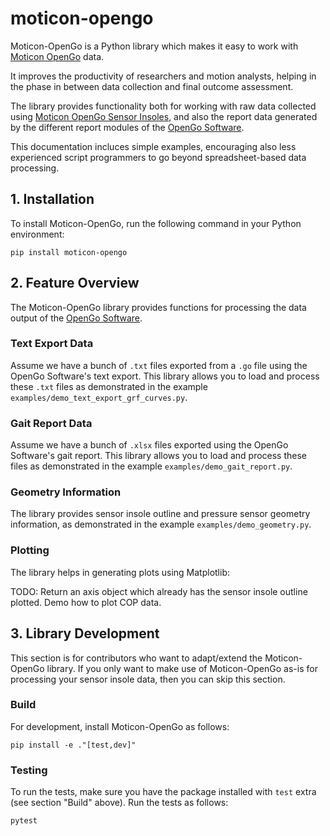# moticon-opengo

Moticon-OpenGo is a Python library which makes it easy to work with
[Moticon OpenGo](https://moticon.com/opengo) data.

It improves the productivity of researchers and motion analysts, helping in the
phase in between data collection and final outcome assessment.

The library provides functionality both for working with raw data collected
using [Moticon OpenGo Sensor Insoles](https://moticon.com/opengo/sensor-insoles),
and also the report data generated by the different report modules of the
[OpenGo Software](https://moticon.com/opengo/software).

This documentation incluces simple examples, encouraging also less experienced
script programmers to go beyond spreadsheet-based data processing.


## 1. Installation

To install Moticon-OpenGo, run the following command in your Python environment:
```
pip install moticon-opengo
```


## 2. Feature Overview

The Moticon-OpenGo library provides functions for processing the data output of
the [OpenGo Software](https://moticon.com/opengo/software).

### Text Export Data

Assume we have a bunch of `.txt` files exported from a `.go` file using the
OpenGo Software's text export. This library allows you to load and process
these `.txt` files as demonstrated in the example
`examples/demo_text_export_grf_curves.py`.

### Gait Report Data

Assume we have a bunch of `.xlsx` files exported using the OpenGo Software's
gait report. This library allows you to load and process these files as
demonstrated in the example `examples/demo_gait_report.py`.

### Geometry Information

The library provides sensor insole outline and pressure sensor geometry
information, as demonstrated in the example `examples/demo_geometry.py`.

### Plotting

The library helps in generating plots using Matplotlib:

TODO: Return an axis object which already has the sensor insole outline plotted.
Demo how to plot COP data.


## 3. Library Development

This section is for contributors who want to adapt/extend the Moticon-OpenGo
library. If you only want to make use of Moticon-OpenGo as-is for processing
your sensor insole data, then you can skip this section.

### Build

For development, install Moticon-OpenGo as follows:
```
pip install -e ."[test,dev]"
```

### Testing

To run the tests, make sure you have the package installed with `test` extra
(see section "Build" above). Run the tests as follows:
```
pytest
```

